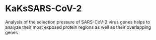 # KaKsSARS-CoV-2
Analysis of the selection pressure of SARS-CoV-2 virus genes helps to analyze their most exposed protein regions as well as their overlapping genes
